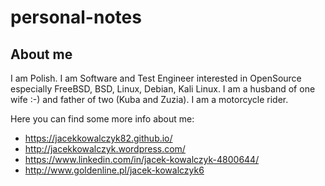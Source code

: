# personal-notes

## About me 
I am Polish. 
I am Software and Test Engineer interested in OpenSource especially FreeBSD, BSD, Linux, Debian, Kali Linux. 
I am a husband of one wife :-) and  father of two (Kuba and Zuzia). 
I am a motorcycle rider. 

Here you can find some more info about me:  

* https://jacekkowalczyk82.github.io/
* http://jacekkowalczyk.wordpress.com/
* https://www.linkedin.com/in/jacek-kowalczyk-4800644/
* http://www.goldenline.pl/jacek-kowalczyk6

